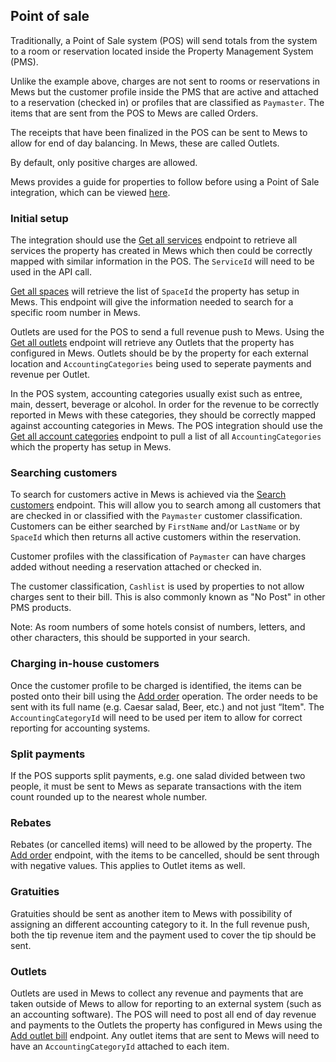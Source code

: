 ## Point of sale

Traditionally, a Point of Sale system (POS) will send totals from the system to a room or reservation located inside the Property Management System (PMS). 

Unlike the example above, charges are not sent to rooms or reservations in Mews but the customer profile inside the PMS that are active and attached to a reservation (checked in) or profiles that are classified as `Paymaster`. The items that are sent from the POS to Mews are called Orders.

The receipts that have been finalized in the POS can be sent to Mews to allow for end of day balancing. In Mews, these are called Outlets. 

By default, only positive charges are allowed. 

Mews provides a guide for properties to follow before using a Point of Sale integration, which can be viewed [here](https://help.mewssystems.com/hc/en-us/articles/360002080037-Point-of-sale-integrations-for-Commander).  

### Initial setup

The integration should use the [Get all services](operations/services.md#get-all-services) endpoint to retrieve all services the property has created in Mews which then could be correctly mapped with similar information in the POS. The `ServiceId` will need to be used in the API call.

[Get all spaces](operations/enterprises.md#get-all-spaces) will retrieve the list of `SpaceId` the property has setup in Mews. This endpoint will give the information needed to search for a specific room number in Mews.

Outlets are used for the POS to send a full revenue push to Mews. Using the [Get all outlets](operations/enterprises.md#get-all-outlets) endpoint will retrieve any Outlets that the property has configured in Mews. Outlets should be by the property for each external location and `AccountingCategories` being used to seperate payments and revenue per Outlet.  

In the POS system, accounting categories usually exist such as entree, main, dessert, beverage or alcohol. In order for the revenue to be correctly reported in Mews with these categories, they should be correctly mapped against accounting categories in Mews. The POS integration should use the [Get all account categories](operations/finance.md#get-all-accounting-categories) endpoint to pull a list of all `AccountingCategories` which the property has setup in Mews.

### Searching customers

To search for customers active in Mews is achieved via the [Search customers](operations/customers.md#search-customers) endpoint. This will allow you to search among all customers that are checked in or classified with the `Paymaster` customer classification. Customers can be either searched by `FirstName` and/or `LastName` or by `SpaceId` which then returns all active customers within the reservation.

Customer profiles with the classification of `Paymaster` can have charges added without needing a reservation attached or checked in.

The customer classification, `Cashlist` is used by properties to not allow charges sent to their bill. This is also commonly known as "No Post" in other PMS products.

Note: As room numbers of some hotels consist of numbers, letters, and other characters, this should be supported in your search.

### Charging in-house customers

Once the customer profile to be charged is identified, the items can be posted onto their bill using the [Add order](operations/services.md#add-order) operation. The order needs to be sent with its full name (e.g. Caesar salad, Beer, etc.) and not just “Item". The `AccountingCategoryId` will need to be used per item to allow for correct reporting for accounting systems.

### Split payments

If the POS supports split payments, e.g. one salad divided between two people, it must be sent to Mews as separate transactions with the item count rounded up to the nearest whole number.

### Rebates

Rebates (or cancelled items) will need to be allowed by the property. The [Add order](operations/services.md#add-order) endpoint, with the items to be cancelled, should be sent through with negative values. This applies to Outlet items as well.

### Gratuities

Gratuities should be sent as another item to Mews with possibility of assigning an different accounting category to it. In the full revenue push, both the tip revenue item and the payment used to cover the tip should be sent.

### Outlets

Outlets are used in Mews to collect any revenue and payments that are taken outside of Mews to allow for reporting to an external system (such as an accounting software). The POS will need to post all end of day revenue and payments to the Outlets the property has configured in Mews using the [Add outlet bill](operations/finance.md#add-outlet-bills) endpoint. Any outlet items that are sent to Mews will need to have an `AccountingCategoryId` attached to each item. 
